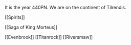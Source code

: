 It is the year 440PN. We are on the continent of Tilrendis.

[[Spirits]]

[[Saga of King Morteus]]

[[Evenbrook]]
[[Titanrock]]
[[Riversmaw]]